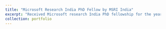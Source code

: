 ```yaml
---
title: "Microsoft Research India PhD Fellow by MSRI India"
excerpt: "Received Microsoft research India PhD fellowship for the year 2025.  <br/><br/><br/><img src='/images/msri.JPG'>"
collection: portfolio
---
```



